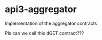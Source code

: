 # api3-aggregator
Implementation of the aggregator contracts

Pls can we call this dGET contract???
